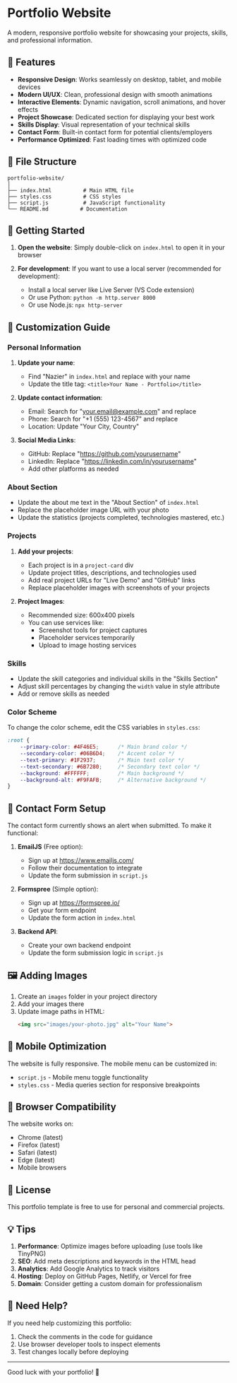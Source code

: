 # Portfolio Website

A modern, responsive portfolio website for showcasing your projects, skills, and professional information.

## 🌟 Features

- **Responsive Design**: Works seamlessly on desktop, tablet, and mobile devices
- **Modern UI/UX**: Clean, professional design with smooth animations
- **Interactive Elements**: Dynamic navigation, scroll animations, and hover effects
- **Project Showcase**: Dedicated section for displaying your best work
- **Skills Display**: Visual representation of your technical skills
- **Contact Form**: Built-in contact form for potential clients/employers
- **Performance Optimized**: Fast loading times with optimized code

## 📁 File Structure

```
portfolio-website/
│
├── index.html          # Main HTML file
├── styles.css          # CSS styles
├── script.js           # JavaScript functionality
└── README.md          # Documentation
```

## 🚀 Getting Started

1. **Open the website**: Simply double-click on `index.html` to open it in your browser

2. **For development**: If you want to use a local server (recommended for development):
   - Install a local server like Live Server (VS Code extension)
   - Or use Python: `python -m http.server 8000`
   - Or use Node.js: `npx http-server`

## 🎨 Customization Guide

### Personal Information
1. **Update your name**: 
   - Find "Nazier" in `index.html` and replace with your name
   - Update the title tag: `<title>Your Name - Portfolio</title>`

2. **Update contact information**:
   - Email: Search for "your.email@example.com" and replace
   - Phone: Search for "+1 (555) 123-4567" and replace
   - Location: Update "Your City, Country"

3. **Social Media Links**:
   - GitHub: Replace "https://github.com/yourusername"
   - LinkedIn: Replace "https://linkedin.com/in/yourusername"
   - Add other platforms as needed

### About Section
- Update the about me text in the "About Section" of `index.html`
- Replace the placeholder image URL with your photo
- Update the statistics (projects completed, technologies mastered, etc.)

### Projects
1. **Add your projects**:
   - Each project is in a `project-card` div
   - Update project titles, descriptions, and technologies used
   - Add real project URLs for "Live Demo" and "GitHub" links
   - Replace placeholder images with screenshots of your projects

2. **Project Images**:
   - Recommended size: 600x400 pixels
   - You can use services like:
     - Screenshot tools for project captures
     - Placeholder services temporarily
     - Upload to image hosting services

### Skills
- Update the skill categories and individual skills in the "Skills Section"
- Adjust skill percentages by changing the `width` value in style attribute
- Add or remove skills as needed

### Color Scheme
To change the color scheme, edit the CSS variables in `styles.css`:

```css
:root {
    --primary-color: #4F46E5;      /* Main brand color */
    --secondary-color: #06B6D4;    /* Accent color */
    --text-primary: #1F2937;       /* Main text color */
    --text-secondary: #6B7280;     /* Secondary text color */
    --background: #FFFFFF;         /* Main background */
    --background-alt: #F9FAFB;     /* Alternative background */
}
```

## 📧 Contact Form Setup

The contact form currently shows an alert when submitted. To make it functional:

1. **EmailJS** (Free option):
   - Sign up at https://www.emailjs.com/
   - Follow their documentation to integrate
   - Update the form submission in `script.js`

2. **Formspree** (Simple option):
   - Sign up at https://formspree.io/
   - Get your form endpoint
   - Update the form action in `index.html`

3. **Backend API**:
   - Create your own backend endpoint
   - Update the form submission logic in `script.js`

## 🖼️ Adding Images

1. Create an `images` folder in your project directory
2. Add your images there
3. Update image paths in HTML:
   ```html
   <img src="images/your-photo.jpg" alt="Your Name">
   ```

## 📱 Mobile Optimization

The website is fully responsive. The mobile menu can be customized in:
- `script.js` - Mobile menu toggle functionality
- `styles.css` - Media queries section for responsive breakpoints

## 🔧 Browser Compatibility

The website works on:
- Chrome (latest)
- Firefox (latest)
- Safari (latest)
- Edge (latest)
- Mobile browsers

## 📄 License

This portfolio template is free to use for personal and commercial projects.

## 💡 Tips

1. **Performance**: Optimize images before uploading (use tools like TinyPNG)
2. **SEO**: Add meta descriptions and keywords in the HTML head
3. **Analytics**: Add Google Analytics to track visitors
4. **Hosting**: Deploy on GitHub Pages, Netlify, or Vercel for free
5. **Domain**: Consider getting a custom domain for professionalism

## 🤝 Need Help?

If you need help customizing this portfolio:
1. Check the comments in the code for guidance
2. Use browser developer tools to inspect elements
3. Test changes locally before deploying

---

Good luck with your portfolio! 🚀
